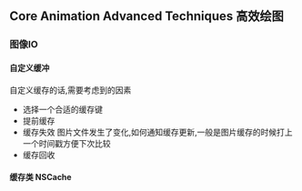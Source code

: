 ## Core Animation Advanced Techniques 高效绘图

### 图像IO
#### 自定义缓冲
自定义缓存的话,需要考虑到的因素
- 选择一个合适的缓存键
- 提前缓存
- 缓存失效 图片文件发生了变化,如何通知缓存更新,一般是图片缓存的时候打上一个时间戳方便下次比较
- 缓存回收

#### 缓存类 NSCache
